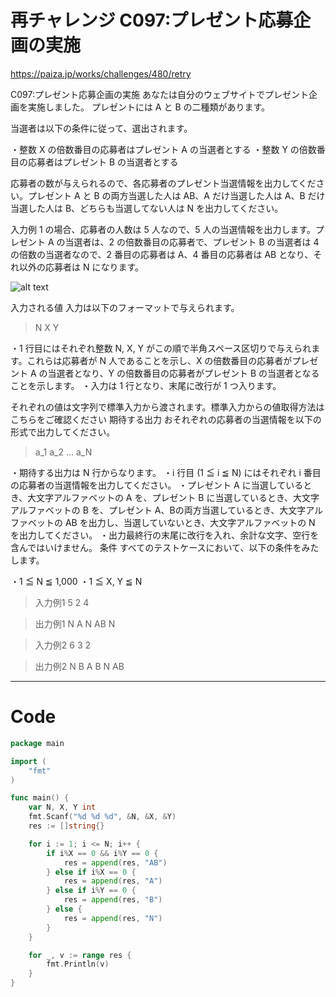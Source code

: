 # 再チャレンジ C097:プレゼント応募企画の実施

<https://paiza.jp/works/challenges/480/retry>

C097:プレゼント応募企画の実施
あなたは自分のウェブサイトでプレゼント企画を実施しました。
プレゼントには A と B の二種類があります。

当選者は以下の条件に従って、選出されます。

・整数 X の倍数番目の応募者はプレゼント A の当選者とする
・整数 Y の倍数番目の応募者はプレゼント B の当選者とする

応募者の数が与えられるので、各応募者のプレゼント当選情報を出力してください。プレゼント A と B の両方当選した人は AB、A だけ当選した人は A、B だけ当選した人は B、どちらも当選してない人は N を出力してください。

入力例 1 の場合、応募者の人数は 5 人なので、5 人の当選情報を出力します。プレゼント A の当選者は、2 の倍数番目の応募者で、プレゼント B の当選者は 4 の倍数の当選者なので、2 番目の応募者は A、4 番目の応募者は AB となり、それ以外の応募者は N になります。

![alt text](http://paiza.s3.amazonaws.com/problem/img/480/img2.png)

入力される値
入力は以下のフォーマットで与えられます。

> N X Y

・1 行目にはそれぞれ整数 N, X, Y がこの順で半角スペース区切りで与えられます。これらは応募者が N 人であることを示し、X の倍数番目の応募者がプレゼント A の当選者となり、Y の倍数番目の応募者がプレゼント B の当選者となることを示します。
・入力は 1 行となり、末尾に改行が 1 つ入ります。

それぞれの値は文字列で標準入力から渡されます。標準入力からの値取得方法はこちらをご確認ください
期待する出力
おそれぞれの応募者の当選情報を以下の形式で出力してください。

> a_1
a_2
...
a_N

・期待する出力は N 行からなります。
・i 行目 (1 ≦ i ≦ N) にはそれぞれ i 番目の応募者の当選情報を出力してください。
・プレゼント A に当選しているとき、大文字アルファベットの A を、プレゼント B に当選しているとき、大文字アルファベットの B を、プレゼント A、Bの両方当選しているとき、大文字アルファベットの AB を出力し、当選していないとき、大文字アルファベットの N を出力してください。
・出力最終行の末尾に改行を入れ、余計な文字、空行を含んではいけません。
条件
すべてのテストケースにおいて、以下の条件をみたします。

・1 ≦ N ≦ 1,000
・1 ≦ X, Y ≦ N

> 入力例1
5 2 4

> 出力例1
N
A
N
AB
N

> 入力例2
6 3 2

> 出力例2
N
B
A
B
N
AB

---

# Code
```go
package main

import (
	"fmt"
)

func main() {
	var N, X, Y int
	fmt.Scanf("%d %d %d", &N, &X, &Y)
	res := []string{}

	for i := 1; i <= N; i++ {
		if i%X == 0 && i%Y == 0 {
			res = append(res, "AB")
		} else if i%X == 0 {
			res = append(res, "A")
		} else if i%Y == 0 {
			res = append(res, "B")
		} else {
			res = append(res, "N")
		}
	}

	for _, v := range res {
		fmt.Println(v)
	}
}
```